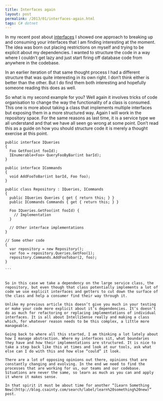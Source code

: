 ```yaml
---
title: Interfaces again
layout: post
permalink: /2013/01/interfaces-again.html
tags: C# dotnet
---
```



In my recent post about [interfaces](http://blog.csainty.com/2013/01/fun-with-explicitly-implemented.html) I showed one approach to breaking up and consuming your interfaces that I am finding interesting at the moment. The idea was born out placing restrictions on myself and trying to be explicit about my dependencies. I wanted to structure the code in a way where I couldn’t get lazy and just start firing off database code from anywhere in the codebase.  

In an earlier iteration of that same thought process I had a different structure that was quite interesting in its own right. I don’t think either is better than the other. But I do find them both interesting and hopefully someone reading this does as well.  

So what is my second example for you? Well again it involves tricks of code organisation to change the way the functionality of a class is consumed. This one is more about taking a class that implements multiple interfaces but exposing them in a more structured way. Again I will work in the repository space. For the same reasons as last time, it is a service type we all understand and that we have all seen go wrong at some point. Don’t read this as a guide on how you should structure code it is merely a thought exercise at this point.  


````
public interface IQueries
{
  Foo GetFoo(int fooId);
  IEnumerable<Foo> QueryFooByBar(int barId);
}

public interface ICommands
{
  void AddFooToBar(int barId, Foo foo);
}

public class Repository : IQueries, ICommands
{
  public IQueries Queries { get { return this; } }
  public ICommands Commands { get { return this; } }
  
  Foo IQueries.GetFoo(int fooId) {
    // Implementation
  }
  
  // Other interface implementations
}

// Some other code
{
  var repository = new Repository();
  var foo = repository.Queries.GetFoo(1);
  repository.Commands.AddFooTobar(2, foo);
}

```  
  

So in this case we take a dependency on the large service class, the repository, but even though that class potentially implements a lot of code we use explicit interfaces and getters to cut down the surface of the class and help a consumer find their way through it.  

Unlike my previous article this doesn’t give you much in your testing or make your code more explicit about it’s dependencies. It’s doesn’t do as much for refactoring or replacing implementations of individual interfaces. It is all about IntelliSense really and making a class which, for whatever reason needs to be this complex, a little more manageable.  

Going back to where all this started, I am thinking a lot lately about how I manage abstraction. Where my interfaces sit, what boundaries they have and how their implementations are structured. It is nice to take a step back like this at times and look at our tools, ask what else can I do with this and how else “could” it look.  

There are a lot of opposing opinions out there, opinions that are constantly changing and evolving. In the end we need to find the processes that are working for us, our teams and our codebase. Situations are never the same, so learn as much as you can and apply it where it makes sense.  

In that spirit it must be about time for another “[Learn Something New](http://blog.csainty.com/search/label/learn%20something%20new)” post.  
